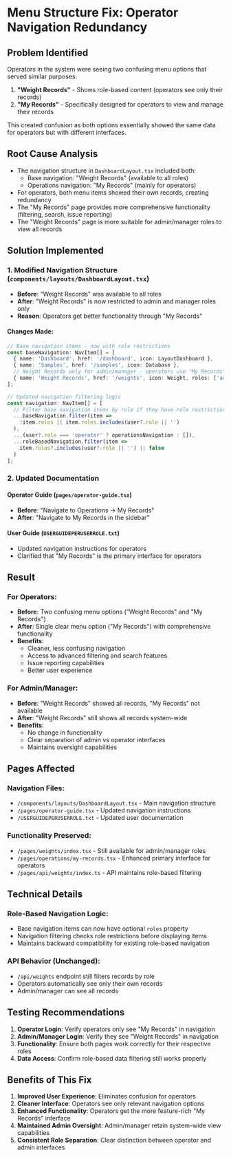 # Menu Structure Fix: Operator Navigation Redundancy

## Problem Identified
Operators in the system were seeing two confusing menu options that served similar purposes:
1. **"Weight Records"** - Shows role-based content (operators see only their records)
2. **"My Records"** - Specifically designed for operators to view and manage their records

This created confusion as both options essentially showed the same data for operators but with different interfaces.

## Root Cause Analysis
- The navigation structure in `DashboardLayout.tsx` included both:
  - Base navigation: "Weight Records" (available to all roles)
  - Operations navigation: "My Records" (mainly for operators)
- For operators, both menu items showed their own records, creating redundancy
- The "My Records" page provides more comprehensive functionality (filtering, search, issue reporting)
- The "Weight Records" page is more suitable for admin/manager roles to view all records

## Solution Implemented

### 1. Modified Navigation Structure (`components/layouts/DashboardLayout.tsx`)
- **Before**: "Weight Records" was available to all roles
- **After**: "Weight Records" is now restricted to admin and manager roles only
- **Reason**: Operators get better functionality through "My Records"

#### Changes Made:
```typescript
// Base navigation items - now with role restrictions
const baseNavigation: NavItem[] = [
  { name: 'Dashboard', href: '/dashboard', icon: LayoutDashboard },
  { name: 'Samples', href: '/samples', icon: Database },
  // Weight Records only for admin/manager - operators use "My Records" instead
  { name: 'Weight Records', href: '/weights', icon: Weight, roles: ['admin', 'manager'] },
];

// Updated navigation filtering logic
const navigation: NavItem[] = [
  // Filter base navigation items by role if they have role restrictions
  ...baseNavigation.filter(item =>
    !item.roles || item.roles.includes(user?.role || '')
  ),
  ...(user?.role === 'operator' ? operationsNavigation : []),
  ...roleBasedNavigation.filter(item =>
    item.roles?.includes(user?.role || '') || false
  )
];
```

### 2. Updated Documentation

#### Operator Guide (`pages/operator-guide.tsx`)
- **Before**: "Navigate to Operations → My Records"
- **After**: "Navigate to My Records in the sidebar"

#### User Guide (`USERGUIDEPERUSERROLE.txt`)
- Updated navigation instructions for operators
- Clarified that "My Records" is the primary interface for operators

## Result

### For Operators:
- **Before**: Two confusing menu options ("Weight Records" and "My Records")
- **After**: Single clear menu option ("My Records") with comprehensive functionality
- **Benefits**: 
  - Cleaner, less confusing navigation
  - Access to advanced filtering and search features
  - Issue reporting capabilities
  - Better user experience

### For Admin/Manager:
- **Before**: "Weight Records" showed all records, "My Records" not available
- **After**: "Weight Records" still shows all records system-wide
- **Benefits**: 
  - No change in functionality
  - Clear separation of admin vs operator interfaces
  - Maintains oversight capabilities

## Pages Affected

### Navigation Files:
- `/components/layouts/DashboardLayout.tsx` - Main navigation structure
- `/pages/operator-guide.tsx` - Updated navigation instructions
- `/USERGUIDEPERUSERROLE.txt` - Updated user documentation

### Functionality Preserved:
- `/pages/weights/index.tsx` - Still available for admin/manager roles
- `/pages/operations/my-records.tsx` - Enhanced primary interface for operators
- `/pages/api/weights/index.ts` - API maintains role-based filtering

## Technical Details

### Role-Based Navigation Logic:
- Base navigation items can now have optional `roles` property
- Navigation filtering checks role restrictions before displaying items
- Maintains backward compatibility for existing role-based navigation

### API Behavior (Unchanged):
- `/api/weights` endpoint still filters records by role
- Operators automatically see only their own records
- Admin/manager can see all records

## Testing Recommendations

1. **Operator Login**: Verify operators only see "My Records" in navigation
2. **Admin/Manager Login**: Verify they see "Weight Records" in navigation
3. **Functionality**: Ensure both pages work correctly for their respective roles
4. **Data Access**: Confirm role-based data filtering still works properly

## Benefits of This Fix

1. **Improved User Experience**: Eliminates confusion for operators
2. **Cleaner Interface**: Operators see only relevant navigation options
3. **Enhanced Functionality**: Operators get the more feature-rich "My Records" interface
4. **Maintained Admin Oversight**: Admin/manager retain system-wide view capabilities
5. **Consistent Role Separation**: Clear distinction between operator and admin interfaces
